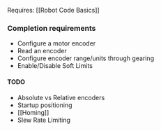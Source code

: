 Requires:
[[Robot Code Basics]]

### Completion requirements
- Configure a motor encoder
- Read an encoder
- Configure encoder range/units through gearing
- Enable/Disable Soft Limits


#### TODO
- Absolute vs Relative encoders
- Startup positioning
- [[Homing]]
- Slew Rate Limiting